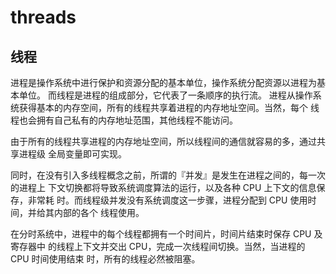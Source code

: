 # threads

## 线程
进程是操作系统中进行保护和资源分配的基本单位，操作系统分配资源以进程为基本单位。  而线程是进程的组成部分，它代表了一条顺序的执行流。
进程从操作系统获得基本的内存空间，所有的线程共享着进程的内存地址空间。当然，每个  线程也会拥有自己私有的内存地址范围，其他线程不能访问。

由于所有的线程共享进程的内存地址空间，所以线程间的通信就容易的多，通过共享进程级  全局变量即可实现。

同时，在没有引入多线程概念之前，所谓的『并发』是发生在进程之间的，每一次的进程上  下文切换都将导致系统调度算法的运行，以及各种 CPU 上下文的信息保存，非常耗  时。而线程级并发没有系统调度这一步骤，进程分配到 CPU 使用时间，并给其内部的各个  线程使用。

在分时系统中，进程中的每个线程都拥有一个时间片，时间片结束时保存 CPU 及寄存器中  的线程上下文并交出 CPU，完成一次线程间切换。当然，当进程的 CPU 时间使用结束  时，所有的线程必然被阻塞。
